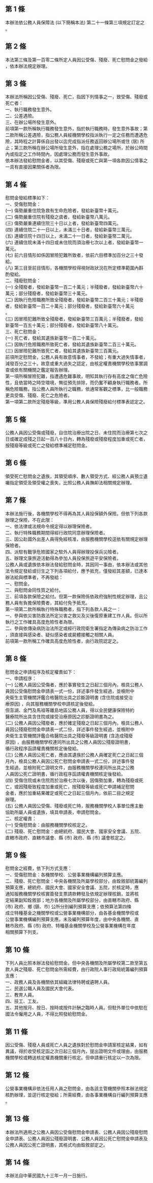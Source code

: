 第 1 條
-------
本辦法依公務人員保障法 (以下簡稱本法) 第二十一條第三項規定訂定之  
。

第 2 條
-------
本法第三條及第一百零二條所定人員因公受傷、殘廢、死亡慰問金之發給  
，依本辦法規定辦理。

第 3 條
-------
本辦法所稱因公受傷、殘廢、死亡，指因下列情事之一，致受傷、殘廢或  
死亡者：  
一、執行職務發生意外。  
二、公差遇險。  
三、在辦公場所發生意外。  
前項第一款所稱執行職務發生意外，指於執行職務時，發生意外事故；第  
二款所稱公差遇險，指公務人員經機關學校指派執行一定之任務而遭遇危  
險，其時程之計算係自出發以迄完成指派任務返回辦公場所或住 (居) 所  
止；第三款所稱在辦公場所發生意外，指在處理公務之場所，於辦公時間  
內或指定之工作時間內，因處理公務而發生意外事故。  
依本辦法發給慰問金者，以其受傷、殘廢或死亡與第一項各款因公情事之  
一具有直接因果關係者為限。

第 4 條
-------
慰問金發給標準如下：  
一、受傷慰問金：  
 (一) 傷勢嚴重住院急救有生命危險者，發給新臺幣十萬元。  
 (二) 傷勢嚴重住院有殘廢之虞者，發給新臺幣八萬元。  
 (三) 傷勢嚴重連續住院三十日以上者，發給新臺幣四萬元。  
 (四) 連續住院二十一日以上，未滿三十日者，發給新臺幣三萬元。  
 (五) 連續住院十四日以上，未滿二十一日者，發給新臺幣二萬元。  
 (六) 連續住院未滿十四日或未住院而須治療七次以上者，發給新臺幣一  
      萬元。  
 (七) 前六目情形如係因冒險犯難所致者，依前六目標準加百分之三十發  
      給。  
 (八) 第三目至前目情形，各機關學校得視財政狀況在所定標準範圍內斟  
      酌發給。  
二、殘廢慰問金：  
 (一) 全殘廢者，發給新臺幣一百二十萬元；半殘廢者，發給新臺幣六十  
      萬元；部分殘廢者，發給新臺幣三十萬元。  
 (二) 因執行危險職務所致全殘廢者，發給新臺幣二百三十萬元；半殘廢  
      者，發給新臺幣一百二十萬元；部分殘廢者，發給新臺幣六十萬元  
      。  
 (三) 因冒險犯難所致全殘廢者，發給新臺幣三百萬元；半殘廢者，發給  
      新臺幣一百五十萬元；部分殘廢者，發給新臺幣八十萬元。  
三、死亡慰問金：  
 (一) 死亡者，發給其遺族新臺幣一百二十萬元。  
 (二) 因執行危險職務所致死亡者，發給其遺族新臺幣二百三十萬元。  
 (三) 因冒險犯難所致死亡者，發給其遺族新臺幣三百萬元。  
前項所定慰問金，公務人員有故意情事者，不發給；有重大過失情事者，  
減發百分之三十。故意或重大過失之認定，由核定權責機關學校依事實調  
查或依有關機關之鑑定報告辦理。  
第一項所稱冒險犯難，指遭遇危難事故，明知其執行存有高度之傷亡危險  
性，且依當時之時空環境，無從預先排除，而仍奮不顧身執行職務者。所  
稱危險職務，指公務人員所執行之職務，依通常客觀之標準，比一般職務  
更具受傷、殘廢、死亡之危險者。  
第一項第二款所定殘廢等級，準用公教人員保險殘廢給付標準表認定之。

第 5 條
-------
公務人員因公受傷或殘廢，自住院治療出院之日、未住院而治療第七次之  
日或確定成殘之日起一百八十日內，轉為殘廢或殘廢程度加重或死亡者，  
按殘廢等級或死亡之發給標準補足慰問金。

第 6 條
-------
領受死亡慰問金之遺族，其領受順序、數人領受方式、經公務人員預立遺  
囑指定領受及領受權之喪失，比照公務人員撫卹法相關規定辦理。

第 7 條
-------
本辦法施行後，各機關學校不得再為其人員投保額外保險。但依下列各款  
辦理之保險，不在此限：  
一、依法律或法規命令規定得以辦理保險者。  
二、執行特殊職務期間得經行政院同意辦理保險者。  
三、因公赴國外出差人員得免經核准，由服務機關學校逕依有關規定辦理  
    保險者。  
四、派駐有戰爭危險國家之駐外人員得辦理投保兵災險者。  
五、辦理文康旅遊活動得為參加人員投保旅遊平安保險者。  
公務人員或遺族依本辦法發給慰問金時，其因同一事由，依本辦法或其他  
法令規定發給或衍生之下列各項給付，應予抵充，僅發給其差額，已達本  
辦法給與標準者，不再發給：  
一、慰問金。  
二、與慰問金同性質之給付。  
三、前項各款保險之給付。但第一款保險係依政府強制性規定辦理，且公  
    務人員有負擔保險費者，其給付免予抵充。  
第一項第二款所稱執行特殊職務者，指下列各款人員之一：  
一、參與依災害防救法所定災害之救災及災後復原重建工作人員。但以所  
    執行之工作確具高度危險性者為限。  
二、參與依傳染病防治法所定或經行政院衛生署指定為傳染病之防治工作  
    ，須直接與感染者、疑似感染者或屍體接觸之相關人員。  
前項第一款所稱工作確具高度危險性者，由行政院認定之。

第 8 條
-------
慰問金之申請程序及核定權責如下：  
一、申請程序：  
 (一) 公務人員因公受傷者，應於事實發生之日起三個月內，檢具公務人  
      員因公受傷慰問金申請表一式一份，詳述事件發生經過，並檢附中  
      央衛生主管機關評鑑合格醫院出具之診斷證明書 (含住院或接受治  
      療原因) ，向其服務機關學校申請核定後發給。  
      但澎湖、金門及馬祖等離島地區公務人員，得以全民健康保險特約  
      醫療院所出具含住院或接受治療原因之診斷證明書為之。  
 (二) 公務人員因公殘廢者，應於確定殘廢之日起三個月內，檢具公務人  
      員因公殘廢慰問金申請表一式二份，詳述事件發生經過，並檢附中  
      央衛生主管機關評鑑合格醫院出具之殘廢等級證明書 (含造成殘廢  
      原因) ，由服務機關學校連同所出具之公務人員因公殘廢證明書，  
      循行政程序函請權責機關核定後發給。  
 (三) 公務人員因公死亡者，應由其遺族於公務人員確定死亡之日起三個  
      月內，檢具公務人員因公死亡慰問金申請表一式二份，詳述事件發  
      生經過，並檢附死亡證明文件，由服務機關學校連同所出具之公務  
      人員因公死亡證明書，循行政程序函請權責機關核定後發給。  
 (四) 受傷住院或未住院而於治療七次以後，因傷勢加重，轉為殘廢或死  
      亡，或因殘廢致程度加重或死亡，按殘廢等級或死亡申請補足慰問  
      金者，應於加重結果確定或死亡之日起三個月內，依前二目之規定  
      辦理。  
 (五) 公務人員因公受傷、殘廢或死亡時，服務機關學校人事單位應主動  
      協助所屬人員或遺族，填具申請表，申請慰問金。  
二、核定權責：  
 (一) 受傷慰問金：由服務機關學校核定之。  
 (二) 殘廢、死亡慰問金：由總統府、國民大會、國家安全會議、五院、  
      直轄市政府、直轄市議會、縣 (市) 政府、縣 (市) 議會核定之。

第 9 條
-------
慰問金之經費，依下列方式支應：  
一、受傷慰問金：各機關學校、公營事業機構編列預算支應。  
二、殘廢、死亡慰問金：中央各機關及所屬學校部分，由銓敘部統籌編列  
    預算支應，總統府、國民大會、國家安全會議、五院，於核定時，應  
    通知服務機關學校核實簽發支票請款轉發及依規定辦理核銷，並將核  
    定結果副知銓敘部；地方各機關及所屬學校部分，由直轄市政府、縣  
     (市) 政府、鄉 (鎮、市) 公所分別編列預算支應；依預算法第四條  
    成立特種基金之機關學校或公營事業機構部分，由各基金機關學校或  
    公營事業機構編列預算支應。未及編列預算年度，由中央各機關、直  
    轄市政府、縣 (市) 政府、特種基金機關學校及公營事業機構在年度  
    相關預算下列支。

第 10 條
--------
下列人員比照本辦法發給慰問金。但中央各機關及所屬學校第二款至第五  
款人員之殘廢、死亡慰問金所需經費，由行政院人事行政局統籌編列預算  
支應：  
一、政務人員及各機關依其組織法律特聘或遴聘人員。  
二、民選公職人員及國民大會代表。  
三、教育人員。  
四、技工、工友。  
五、其他按月、按日、按時或按件計酬之臨時人員。但駐外單位中依駐在  
    國法令僱用之人員，不得比照發給慰問金。

第 11 條
--------
因公受傷、殘廢人員或死亡人員之遺族對於慰問金申請案核定結果，如有  
異議，得於收受核定函之次日起三個月內，提出證明文件或理由，由服務  
機關學校或轉送核定權責機關重行核定。但申請重行核定以一次為限。

第 12 條
--------
公營事業機構非依法任用人員之慰問金，由各該主管機關參照本辦法規定  
核酌辦理，並逕行核定發給；所需經費，由各事業機構自行編列預算支應  
。

第 13 條
--------
本辦法所適用之公務人員因公受傷慰問金申請表、公務人員因公殘廢慰問  
金申請表、公務人員因公殘廢證明書、公務人員因公死亡慰問金申請表及  
公務人員因公死亡證明書，其格式均由銓敘部定之。

第 14 條
--------
本辦法自中華民國九十三年一月一日施行。

